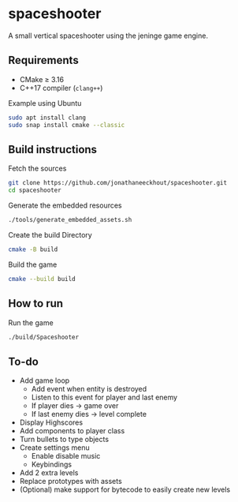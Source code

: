 # spaceshooter
A small vertical spaceshooter using the jeninge game engine.

## Requirements

- CMake ≥ 3.16
- C++17 compiler (`clang++`)

Example using Ubuntu
```bash
sudo apt install clang
sudo snap install cmake --classic
```

## Build instructions

Fetch the sources
```bash
git clone https://github.com/jonathaneeckhout/spaceshooter.git
cd spaceshooter
```

Generate the embedded resources
```bash
./tools/generate_embedded_assets.sh
```

Create the build Directory
``` bash
cmake -B build
```

Build the game
``` bash
cmake --build build
```

## How to run

Run the game
```bash
./build/Spaceshooter
```

## To-do
- Add game loop
    - Add event when entity is destroyed
    - Listen to this event for player and last enemy
    - If player dies -> game over
    - If last enemy dies -> level complete
- Display Highscores
- Add components to player class
- Turn bullets to type objects
- Create settings menu
    - Enable disable music
    - Keybindings
- Add 2 extra levels
- Replace prototypes with assets
- (Optional) make support for bytecode to easily create new levels
